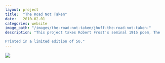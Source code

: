 ```yaml
---
layout: project
title:  "The Road Not Taken"
date:   2010-02-01
categories: website 
image_path: "/images/the-road-not-taken/jhuff-the-road-not-taken-"
description: "This project takes Robert Frost's seminal 1916 poem, The Road Not Taken, and recodes it five times through Google's autocomplete search function. As technology automates suggestions and routes data algorithmically, our decisions about the information we navigate to becomes increasingly important. 

Printed in a limited edition of 50."
---
```


<div>
    <img class="mb3" src="{{ file.url }}" />
</div>
